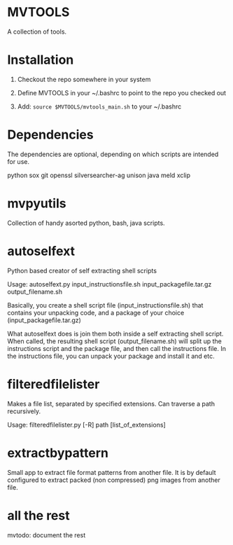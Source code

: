 
MVTOOLS
=======

A collection of tools.

Installation
============

1) Checkout the repo somewhere in your system

2) Define MVTOOLS in your ~/.bashrc to point to the repo you checked out

3) Add: ```source $MVTOOLS/mvtools_main.sh``` to your ~/.bashrc

Dependencies
============

The dependencies are optional, depending on which scripts are intended for use.

python
sox
git
openssl
silversearcher-ag
unison
java
meld
xclip

mvpyutils
=========

Collection of handy asorted python, bash, java scripts.

autoselfext
===========

Python based creator of self extracting shell scripts

Usage: autoselfext.py input_instructionsfile.sh input_packagefile.tar.gz output_filename.sh

Basically, you create a shell script file (input_instructionsfile.sh) that contains your unpacking code, and a
package of your choice (input_packagefile.tar.gz)

What autoselfext does is join them both inside a self extracting shell script. When called, the resulting shell
script (output_filename.sh) will split up the instructions script and the package file, and then call the instructions
file. In the instructions file, you can unpack your package and install it and etc.

filteredfilelister
============

Makes a file list, separated by specified extensions. Can traverse a path recursively.

Usage: filteredfilelister.py [-R] path [list_of_extensions]

extractbypattern
================

Small app to extract file format patterns from another file. It is by default configured to extract packed (non compressed) png images from another file.

all the rest
============

mvtodo: document the rest

